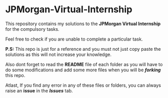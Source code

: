 # JPMorgan-Virtual-Internship


This repository contains my solutions to the **JPMorgan Virtual Internship** for the compulsory tasks.


Feel free to check if you are unable to complete a particular task.

**P.S:** This repo is just for a reference and you must not just copy paste the solutions as this will not increase your knowledge.

Also dont forget to read the **README** file of each folder as you will have to do some modifications and add some more files when you will be ***forking*** this repo.

Atlast, If you find any error in any of these files or folders, you can always raise an **issue** in the ***Issues*** tab.
